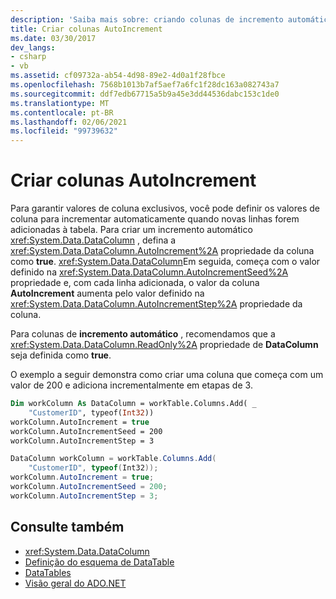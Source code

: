 ```yaml
---
description: 'Saiba mais sobre: criando colunas de incremento automático'
title: Criar colunas AutoIncrement
ms.date: 03/30/2017
dev_langs:
- csharp
- vb
ms.assetid: cf09732a-ab54-4d98-89e2-4d0a1f28fbce
ms.openlocfilehash: 7568b1013b7af5aef7a6fc1f28dc163a082743a7
ms.sourcegitcommit: ddf7edb67715a5b9a45e3dd44536dabc153c1de0
ms.translationtype: MT
ms.contentlocale: pt-BR
ms.lasthandoff: 02/06/2021
ms.locfileid: "99739632"
---
```

# <a name="creating-autoincrement-columns"></a>Criar colunas AutoIncrement

Para garantir valores de coluna exclusivos, você pode definir os valores de coluna para incrementar automaticamente quando novas linhas forem adicionadas à tabela. Para criar um incremento automático <xref:System.Data.DataColumn> , defina a <xref:System.Data.DataColumn.AutoIncrement%2A> propriedade da coluna como **true**. <xref:System.Data.DataColumn>Em seguida, começa com o valor definido na <xref:System.Data.DataColumn.AutoIncrementSeed%2A> propriedade e, com cada linha adicionada, o valor da coluna **AutoIncrement** aumenta pelo valor definido na <xref:System.Data.DataColumn.AutoIncrementStep%2A> propriedade da coluna.  
  
 Para colunas de **incremento automático** , recomendamos que a <xref:System.Data.DataColumn.ReadOnly%2A> propriedade de **DataColumn** seja definida como **true**.  
  
 O exemplo a seguir demonstra como criar uma coluna que começa com um valor de 200 e adiciona incrementalmente em etapas de 3.  
  
```vb  
Dim workColumn As DataColumn = workTable.Columns.Add( _  
    "CustomerID", typeof(Int32))  
workColumn.AutoIncrement = true  
workColumn.AutoIncrementSeed = 200  
workColumn.AutoIncrementStep = 3  
```  
  
```csharp  
DataColumn workColumn = workTable.Columns.Add(  
    "CustomerID", typeof(Int32));  
workColumn.AutoIncrement = true;  
workColumn.AutoIncrementSeed = 200;  
workColumn.AutoIncrementStep = 3;  
```  
  
## <a name="see-also"></a>Consulte também

- <xref:System.Data.DataColumn>
- [Definição do esquema de DataTable](datatable-schema-definition.md)
- [DataTables](datatables.md)
- [Visão geral do ADO.NET](../ado-net-overview.md)
